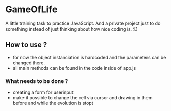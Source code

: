 # GameOfLife
A little training task to practice JavaScript.
And a private project just to do something instead of just thinking about how nice coding is. :D

## How to use ? 
- for now the object instanciation is hardcoded and the parameters can be changed there.
- all main methods can be found in the code inside of app.js

### What needs to be done ?
- creating a form for userinput
- make it possible to change the cell via cursor and drawing in them before and while the evolution is stopt
